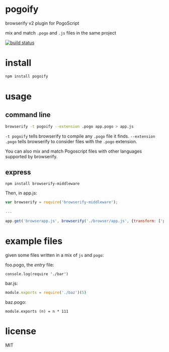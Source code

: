 # pogoify

browserify v2 plugin for PogoScript

mix and match `.pogo` and `.js` files in the same project

[![build status](https://secure.travis-ci.org/featurist/pogoify.png)](http://travis-ci.org/featurist/pogoify)

# install

```sh
npm install pogoify
```

# usage

## command line

```sh
browserify -t pogoify --extension .pogo app.pogo > app.js
```

`-t pogoify` tells browserify to compile any `.pogo` file it finds.
`--extension .pogo` tells browserify to consider files with the `.pogo` extension.

You can also mix and match Pogoscript files with other languages supported by browserify.

## express

    npm install browserify-middleware
    
Then, in app.js:

```js
var browserify = require('browserify-middleware');
    
...
    
app.get('browserapp.js', browserify('./browser/app.js', {transform: ['pogoify'], extensions: ['.pogo']}));
```

# example files

given some files written in a mix of `js` and `pogo`:

foo.pogo, the _entry_ file:
```pogo
console.log(require './bar')
```

bar.js:
```js
module.exports = require('./baz')(5)
```

baz.pogo:
```pogo
module.exports (n) = n * 111
```

# license

MIT
